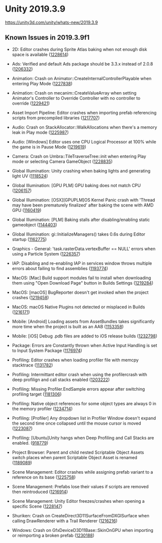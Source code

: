 # Unity 2019.3.9

https://unity3d.com/unity/whats-new/2019.3.9

## Known Issues in 2019.3.9f1



*   2D: Editor crashes during Sprite Atlas baking when not enough disk space is available ([1228614](https://issuetracker.unity3d.com/issues/editor-crashes-during-sprite-atlas-baking-when-not-enough-disk-space-is-available))
    
*   Ads: Verified and default Ads package should be 3.3.x instead of 2.0.8 ([1206332](https://issuetracker.unity3d.com/issues/ads-older-ads-package-is-available-in-package-manager))
    
*   Animation: Crash on Animator::CreateInternalControllerPlayable when entering Play Mode ([1227838](https://issuetracker.unity3d.com/issues/crash-on-animator-createinternalcontrollerplayable-when-entering-play-mode))
    
*   Animation: Crash on mecanim::CreateValueArray when setting Animator's Controller to Override Controller with no controller to override ([1229421](https://issuetracker.unity3d.com/issues/crash-on-mecanim-createvaluearray-when-setting-animators-controller-to-override-controller-with-no-controller-to-override))
    
*   Asset Import Pipeline: Editor crashes when importing prefab referencing scripts from precompiled libraries ([1217707](https://issuetracker.unity3d.com/issues/editor-crashes-when-importing-prefab-referencing-scripts-from-precompiled-libraries))
    
*   Audio: Crash on StackAllocator::WalkAllocations when there's a memory leak in Play mode ([1225987](https://issuetracker.unity3d.com/issues/crash-on-stackallocator-walkallocations-when-theres-a-memory-leak-in-play-mode))
    
*   Audio: \[Windows\] Editor uses one CPU Logical Processor at 100% while the game is in Pause Mode ([1219619](https://issuetracker.unity3d.com/issues/editor-uses-one-cpu-logical-processor-at-100-percent-while-the-game-is-paused))
    
*   Camera: Crash on Umbra::TileTraverseTree::init when entering Play mode or selecting Camera GameObject ([1228835](https://issuetracker.unity3d.com/issues/crash-on-umbra-tiletraversetree-init-when-entering-play-mode-or-selecting-camera-gameobject))
    
*   Global Illumination: Unity crashing when baking lights and generating light UV ([1118524](https://issuetracker.unity3d.com/issues/unity-crashing-when-baking-lights-and-generating-light-uv))
    
*   Global Illumination: \[GPU PLM\] GPU baking does not match CPU ([1206157](https://issuetracker.unity3d.com/issues/gpu-baking-does-not-match-cpu))
    
*   Global Illumination: \[OSX\]\[GPUPLM\]OS Kernel Panic crash with 'Thread may have been prematurely finalized' after baking the scene with AMD GPU ([1160419](https://issuetracker.unity3d.com/issues/osx-gpuplm-kernel-panic-slash-editor-crash-with-thread-may-have-been-prematurely-finalized-after-baking-the-scene-with-amd-gpu))
    
*   Global Illumination: \[PLM\] Baking stalls after disabling/enabling static gameobject ([1144403](https://issuetracker.unity3d.com/issues/plm-baking-stalls-after-disabling-slash-enabling-static-gameobject))
    
*   Global Illumination: gi::InitializeManagers() takes 0.6s during Editor startup ([1162775](https://issuetracker.unity3d.com/issues/gi-initializemanagers-takes-0-dot-4s-during-editor-startup))
    
*   Graphics - General: 'task.rasterData.vertexBuffer == NULL' errors when using a Particle System ([1226357](https://issuetracker.unity3d.com/issues/task-dot-rasterdata-dot-vertexbuffer-equals-equals-null-errors-when-using-a-particle-system))
    
*   IAP: Disabling and re-enabling IAP in services window throws multiple errors about failing to find assemblies ([1193774](https://issuetracker.unity3d.com/issues/disabling-and-re-enabling-iap-in-services-window-throws-multiple-errors-about-failing-to-find-assemblies))
    
*   MacOS: \[Mac\] Build support modules fail to install when downloading them using "Open Download Page" button in Builds Settings ([1219284](https://issuetracker.unity3d.com/issues/mac-build-support-modules-fail-to-install-when-downloading-them-using-open-download-page-button-in-builds-settings))
    
*   MacOS: \[macOS\] BugReporter doesn't get invoked when the project crashes ([1219458](https://issuetracker.unity3d.com/issues/macos-bugreporter-doesnt-get-invoked-when-the-project-crashes))
    
*   MacOS: macOS Native Plugins not detected or misplaced in Builds ([1216171](https://issuetracker.unity3d.com/issues/macos-native-plugins-not-detected-or-misplaced-in-builds))
    
*   Mobile: \[Android\] Loading assets from AssetBundles takes significantly more time when the project is built as an AAB ([1153358](https://issuetracker.unity3d.com/issues/android-loading-assets-from-assetbundles-takes-significantly-more-time-when-the-project-is-built-as-an-aab))
    
*   Mobile: \[iOS\] Debug .pdb files are added to iOS release builds ([1232798](https://issuetracker.unity3d.com/issues/ios-debug-pdb-files-are-added-to-ios-release-builds))
    
*   Package: Errors are Constantly thrown when Active Input Handling is set to Input System Package ([1176974](https://issuetracker.unity3d.com/issues/urp-errors-are-constantly-thrown-when-active-input-handling-is-set-to-input-system-package))
    
*   Profiling: Editor crashes when loading profiler file with memcpy stacktrace ([1131782](https://issuetracker.unity3d.com/issues/editor-crashes-when-loading-profiler-file-with-memcpy-stacktrace))
    
*   Profiling: Intermittant editor crash when using the profilercrash with deep profilign and call stacks enabled ([1203222](https://issuetracker.unity3d.com/issues/intermittant-editor-crash-when-using-the-profilercrash-with-deep-profilign-and-call-stacks-enabled))
    
*   Profiling: Missing Profiler.EndSample errors appear after switching profiling target ([1181306](https://issuetracker.unity3d.com/issues/missing-profiler-dot-endsample-errors-appear-after-switching-profiling-target))
    
*   Profiling: Native object references for some object types are always 0 in the memory profiler ([1234714](https://issuetracker.unity3d.com/issues/native-object-references-for-some-object-types-are-always-0-in-the-memory-profiler))
    
*   Profiling: \[Profiler\] Any dropdown list in Profiler Window doesn't expand the second time once collapsed until the mouse cursor is moved ([1223087](https://issuetracker.unity3d.com/issues/profiler-any-dropdown-list-in-profiler-window-doesnt-expand-the-second-time-once-collapsed-until-the-mouse-cursor-is-moved))
    
*   Profiling: \[Ubuntu\]Unity hangs when Deep Profiling and Call Stacks are enabled. ([918779](https://issuetracker.unity3d.com/issues/ubuntu-unity-hangs-when-deep-profiling-and-call-stacks-are-enabled))
    
*   Project Browser: Parent and child nested Scriptable Object Assets switch places when parent Scriptable Object Asset is renamed ([1189089](https://issuetracker.unity3d.com/issues/parent-and-child-nested-scriptable-object-assets-switch-places-when-parent-scriptable-object-asset-is-renamed))
    
*   Scene Management: Editor crashes while assigning prefab variant to a reference on its base ([1225758](https://issuetracker.unity3d.com/issues/editor-crashes-while-assigning-prefab-variant-to-a-reference-on-its-base))
    
*   Scene Management: Prefabs lose their values if scripts are removed then reintroduced ([1216914](https://issuetracker.unity3d.com/issues/prefabs-lose-their-values-if-scripts-are-removed-then-reintroduced))
    
*   Scene Management: Unity Editor freezes/crashes when opening a specific Scene ([1228147](https://issuetracker.unity3d.com/issues/unity-editor-freezes-slash-crashes-when-opening-a-specific-scene))
    
*   Shuriken: Crash on CreateDirect3D11SurfaceFromDXGISurface when calling DrawRenderer with a Trail Renderer ([1216216](https://issuetracker.unity3d.com/issues/crash-on-createdirect3d11surfacefromdxgisurface-when-calling-drawrenderer-with-a-trail-renderer))
    
*   Windows: Crash on GfxDeviceD3D11Base::SkinOnGPU when importing or reimporting a broken prefab ([1230188](https://issuetracker.unity3d.com/issues/crash-on-gfxdeviced3d11base-skinongpu-when-importing-or-reimporting-a-broken-prefab))